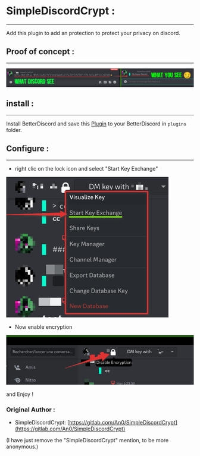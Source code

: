 # SimpleDiscordCrypt :
------------
Add this plugin to add an protection to protect your privacy on discord.

## Proof of concept :
------------
![Screenshot](Screenshot.png)

## install :
------------
Install BetterDiscord and save this [Plugin](https://raw.githubusercontent.com/s4dic/SimpleDiscordCrypt/main/SimpleDiscordCryptLoader.plugin.js) to your BetterDiscord in `plugins` folder.

## Configure :
------------
* right clic on the lock icon and select "Start Key Exchange"

![Screenshot3](data/ScreenShoot3.png)

* Now enable encryption

![Screenshot2](data/ScreenShoot2.png)

and Enjoy !

### Original Author :
* SimpleDiscordCrypt: [https://gitlab.com/An0/SimpleDiscordCrypt](https://gitlab.com/An0/SimpleDiscordCrypt)

(I have just remove the "SimpleDiscordCrypt" mention, to be more anonymous.)
